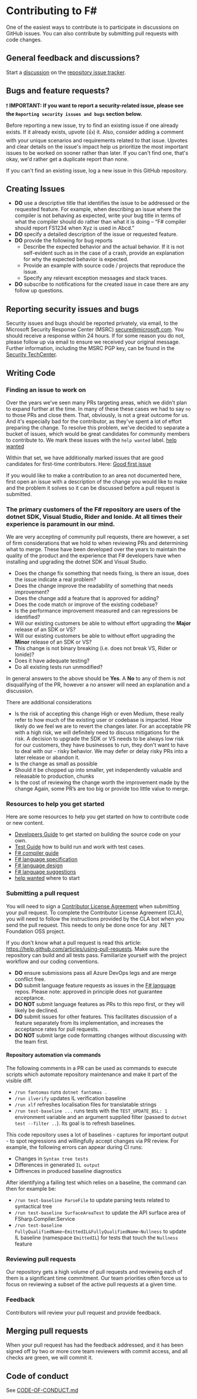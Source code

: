 # Contributing to F#

One of the easiest ways to contribute is to participate in discussions on GitHub issues. You can also contribute by submitting pull requests with code changes.

## General feedback and discussions?

Start a [discussion](https://github.com/dotnet/fsharp/discussions) on the [repository issue tracker](https://github.com/dotnet/fsharp/issues).

## Bugs and feature requests?

❗ **IMPORTANT: If you want to report a security-related issue, please see the `Reporting security issues and bugs` section below.**

Before reporting a new issue, try to find an existing issue if one already exists. If it already exists, upvote (👍) it. Also, consider adding a comment with your unique scenarios and requirements related to that issue.  Upvotes and clear details on the issue's impact help us prioritize the most important issues to be worked on sooner rather than later. If you can't find one, that's okay, we'd rather get a duplicate report than none.

If you can't find an existing issue, log a new issue in this GitHub repository.

## Creating Issues

- **DO** use a descriptive title that identifies the issue to be addressed or the requested feature. For example, when describing an issue where the compiler is not behaving as expected, write your bug title in terms of what the compiler should do rather than what it is doing – “F# compiler should report FS1234 when Xyz is used in Abcd.”
- **DO** specify a detailed description of the issue or requested feature.
- **DO** provide the following for bug reports
  - Describe the expected behavior and the actual behavior. If it is not self-evident such as in the case of a crash, provide an explanation for why the expected behavior is expected.
  - Provide an example with source code / projects that reproduce the issue.
  - Specify any relevant exception messages and stack traces.
- **DO** subscribe to notifications for the created issue in case there are any follow up questions.

## Reporting security issues and bugs

Security issues and bugs should be reported privately, via email, to the Microsoft Security Response Center (MSRC)  secure@microsoft.com. You should receive a response within 24 hours. If for some reason you do not, please follow up via email to ensure we received your original message. Further information, including the MSRC PGP key, can be found in the [Security TechCenter](https://technet.microsoft.com/security/ff852094.aspx).

## Writing Code

### Finding an issue to work on

  Over the years we've seen many PRs targeting areas, which we didn't plan to expand further at the time.  In many of these these cases we had to say `no` to those PRs and close them. That, obviously, is not a great outcome for us. And it's especially bad for the contributor, as they've spent a lot of effort preparing the change.
  To resolve this problem, we've decided to separate a bucket of issues, which would be great candidates for community members to contribute to. We mark these issues with the `help wanted` label. [help wanted](https://github.com/dotnet/fsharp/labels/help%20wanted)

  Within that set, we have additionally marked issues that are good candidates for first-time contributors. Here: [Good first issue](https://github.com/dotnet/fsharp/labels/good%20first%20issue)

  If you would like to make a contribution to an area not documented here, first open an issue with a description of the change you would like to make and the problem it solves so it can be discussed before a pull request is submitted.

### The primary customers of the F# repository are users of the dotnet SDK, Visual Studio, Rider and Ionide. At all times their experience is paramount in our mind.

  We are very accepting of community pull requests, there are however, a set of firm considerations that we hold to when reviewing PRs and determining what to merge.  These have been developed over the years to maintain the quality of the product and the experience that F# developers have when installing and upgrading the dotnet SDK and Visual Studio.

- Does the change fix something that needs fixing, is there an issue, does the issue indicate a real problem?
- Does the change improve the readability of something that needs improvement?
- Does the change add a feature that is approved for adding?
- Does the code match or improve of the existing codebase?
- Is the performance improvement measured and can regressions be identified?
- Will our existing customers be able to without effort upgrading the **Major** release of an SDK or VS?
- Will our existing customers be able to without effort upgrading the **Minor** release of an SDK or VS?
- This change is not binary breaking (i.e. does not break VS, Rider or Ionide)?
- Does it have adequate testing?
- Do all existing tests run unmodified?

In general answers to the above should be **Yes**.  A **No** to any of them is not disqualifying of the PR, however a no answer will need an explanation and a discussion.
 
There are additional considerations
- Is the risk of accepting this change High or even Medium, these really refer to how much of the existing user or codebase is impacted. How likely do we feel we are to revert the changes later.
  For an acceptable PR with a high risk, we will definitely need to discuss mitigations for the risk.  A decision to upgrade the SDK or VS needs to be always low risk for our customers, they have businesses to run, they don't want to have to deal with our - risky behavior.  We may defer or delay risky PRs into a later release or abandon it.
- Is the change as small as possible
- Should it be chopped up into smaller, yet independently valuable and releasable to production, chunks
- Is the cost of reviewing the change worth the improvement made by the change
Again, some PR’s are too big or provide too little value to merge.


### Resources to help you get started

Here are some resources to help you get started on how to contribute code or new content.

- [Developers Guide](https://github.com/dotnet/fsharp/blob/main/DEVGUIDE.md) to get started on building the source code on your own.
- [Test Guide](https://github.com/dotnet/fsharp/blob/main/TESTGUIDE.md) how to build run and work with test cases.
- [F# compiler guide](https://github.com/dotnet/fsharp/blob/main/docs/index.md)
- [F# language specification](https://fsharp.org/specs/language-spec/)
- [F# language design](https://github.com/fsharp/fslang-design/)
- [F# language suggestions](https://github.com/fsharp/fslang-suggestions/)
- [help wanted](https://github.com/dotnet/fsharp/labels/help%20wanted) where to start

### Submitting a pull request

You will need to sign a [Contributor License Agreement](https://cla.dotnetfoundation.org/) when submitting your pull request. To complete the Contributor License Agreement (CLA), you will need to follow the instructions provided by the CLA bot when you send the pull request. This needs to only be done once for any .NET Foundation OSS project.

If you don't know what a pull request is read this article: <https://help.github.com/articles/using-pull-requests>. Make sure the repository can build and all tests pass. Familiarize yourself with the project workflow and our coding conventions. 

- **DO** ensure submissions pass all Azure DevOps legs and are merge conflict free.
- **DO** submit language feature requests as issues in the [F# language](https://github.com/fsharp/fslang-suggestions) repos.  Please note: approved in principle does not guarantee acceptance.
- **DO NOT** submit language features as PRs to this repo first, or they will likely be declined.
- **DO** submit issues for other features. This facilitates discussion of a feature separately from its implementation, and increases the acceptance rates for pull requests.
- **DO NOT** submit large code formatting changes without discussing with the team first.

#### Repository automation via commands

The following comments in a PR can be used as commands to execute scripts which automate repository maintenance and make it part of the visible diff.
 - `/run fantomas` runs `dotnet fantomas .`
-  `/run ilverify` updates IL verification baseline
- `/run xlf` refreshes localisation files for translatable strings
- `/run test-baseline ...` runs tests with the `TEST_UPDATE_BSL: 1` environment variable and an argument supplied filter (passed to `dotnet test --filter ..`). Its goal is to refresh baselines.

This code repository uses a lot of baselines - captures for important output - to spot regressions and willingfully accept changes via PR review.
For example, the following errors can appear during CI runs:
- Changes in `Syntax tree tests`
- Differences in generated `IL output`
- Diffrences in produced baseline diagnostics

After identifying a failing test which relies on a baseline, the command can then for example be:
- `/run test-baseline ParseFile` to update parsing tests related to syntactical tree
- `/run test-baseline SurfaceAreaTest` to update the API surface area of FSharp.Compiler.Service
- `/run test-baseline FullyQualifiedName~EmittedIL&FullyQualifiedName~Nullness` to update IL baseline (namespace `EmittedIL`) for tests that touch the `Nullness` feature


### Reviewing pull requests

Our repository gets a high volume of pull requests and reviewing each of them is a significant time commitment. Our team priorities often force us to focus on reviewing a subset of the active pull requests at a given time.

### Feedback

Contributors will review your pull request and provide feedback.

## Merging pull requests

When your pull request has had the feedback addressed, and it has been signed off by two or more core team reviewers with commit access, and all checks are green, we will commit it.

## Code of conduct

See [CODE-OF-CONDUCT.md](./CODE-OF-CONDUCT.md)
